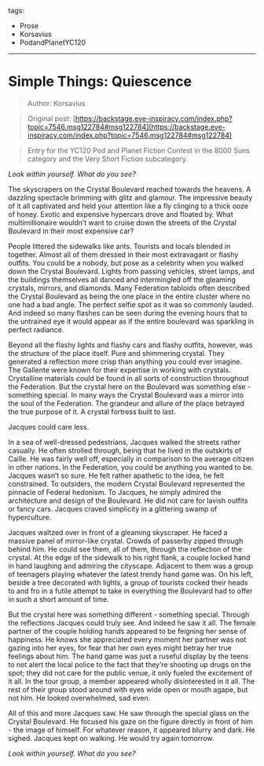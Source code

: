 tags:
  - Prose
  - Korsavius
  - PodandPlanetYC120
---

# Simple Things: Quiescence

> Author: Korsavius

> Original post: [https://backstage.eve-inspiracy.com/index.php?topic=7546.msg122784#msg122784](https://backstage.eve-inspiracy.com/index.php?topic=7546.msg122784#msg122784)

> Entry for the YC120 Pod and Planet Fiction Contest in the 8000 Suns category and the Very Short Fiction subcategory.


*Look within yourself. What do you see?*

The skyscrapers on the Crystal Boulevard reached towards the heavens. A dazzling spectacle brimming with glitz and glamour. The impressive beauty of it all captivated and held your attention like a fly clinging to a thick ooze of honey. Exotic and expensive hypercars drove and floated by. What multimillionaire wouldn’t want to cruise down the streets of the Crystal Boulevard in their most expensive car?

People littered the sidewalks like ants. Tourists and locals blended in together. Almost all of them dressed in their most extravagant or flashy outfits. You could be a nobody, but pose as a celebrity when you walked down the Crystal Boulevard. Lights from passing vehicles, street lamps, and the buildings themselves all danced and intermingled off the gleaming crystals, mirrors, and diamonds. Many Federation tabloids often described the Crystal Boulevard as being the one place in the entire cluster where no one had a bad angle. The perfect selfie spot as it was so commonly lauded. And indeed so many flashes can be seen during the evening hours that to the untrained eye it would appear as if the entire boulevard was sparkling in perfect radiance.

Beyond all the flashy lights and flashy cars and flashy outfits, however, was the structure of the place itself. Pure and shimmering crystal. They generated a reflection more crisp than anything you could ever imagine. The Gallente were known for their expertise in working with crystals. Crystalline materials could be found in all sorts of construction throughout the Federation. But the crystal here on the Boulevard was something else - something special. In many ways the Crystal Boulevard was a mirror into the soul of the Federation. The grandeur and allure of the place betrayed the true purpose of it. A crystal fortress built to last.

Jacques could care less.

In a sea of well-dressed pedestrians, Jacques walked the streets rather casually. He often strolled through, being that he lived in the outskirts of Caille. He was fairly well off, especially in comparison to the average citizen in other nations. In the Federation, you could be anything you wanted to be. Jacques wasn’t so sure. He felt rather apathetic to the idea, he felt constrained. To outsiders, the modern Crystal Boulevard represented the pinnacle of Federal hedonism. To Jacques, he simply admired the architecture and design of the Boulevard. He did not care for lavish outfits or fancy cars. Jacques craved simplicity in a glittering swamp of hyperculture.

Jacques waltzed over in front of a gleaming skyscraper. He faced a massive panel of mirror-like crystal. Crowds of passerby zipped through behind him. He could see them, all of them, through the reflection of the crystal. At the edge of the sidewalk to his right flank, a couple locked hand in hand laughing and admiring the cityscape. Adjacent to them was a group of teenagers playing whatever the latest trendy hand game was. On his left, beside a tree decorated with lights, a group of tourists cocked their heads to and fro in a futile attempt to take in everything the Boulevard had to offer in such a short amount of time.

But the crystal here was something different - something special. Through the reflections Jacques could truly see. And indeed he saw it all. The female partner of the couple holding hands appeared to be feigning her sense of happiness. He knows she appreciated every moment her partner was not gazing into her eyes, for fear that her own eyes might betray her true feelings about him. The hand game was just a ruseful display by the teens to not alert the local police to the fact that they’re shooting up drugs on the spot; they did not care for the public venue, it only fueled the excitement of it all. In the tour group, a member appeared wholly disinterested in it all. The rest of their group stood around with eyes wide open or mouth agape, but not him. He looked overwhelmed, sad even.

All of this and more Jacques saw. He saw through the special glass on the Crystal Boulevard. He focused his gaze on the figure directly in front of him - the image of himself. For whatever reason, it appeared blurry and dark. He sighed. Jacques kept on walking. He would try again tomorrow.

*Look within yourself. What do you see?*
